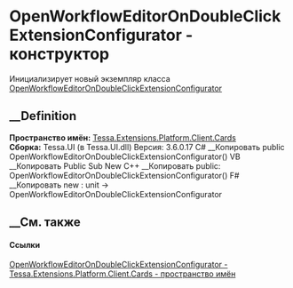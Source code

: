 # OpenWorkflowEditorOnDoubleClickExtensionConfigurator - конструктор
Инициализирует новый экземпляр класса
[OpenWorkflowEditorOnDoubleClickExtensionConfigurator](T_Tessa_Extensions_Platform_Client_Cards_OpenWorkflowEditorOnDoubleClickExtensionConfigurator.htm)
##  __Definition
 **Пространство имён:**
[Tessa.Extensions.Platform.Client.Cards](N_Tessa_Extensions_Platform_Client_Cards.htm)  
 **Сборка:** Tessa.UI (в Tessa.UI.dll) Версия: 3.6.0.17
C# __Копировать
     public OpenWorkflowEditorOnDoubleClickExtensionConfigurator()
VB __Копировать
     Public Sub New
C++ __Копировать
     public:
    OpenWorkflowEditorOnDoubleClickExtensionConfigurator()
F# __Копировать
     new : unit -> OpenWorkflowEditorOnDoubleClickExtensionConfigurator
##  __См. также
#### Ссылки
[OpenWorkflowEditorOnDoubleClickExtensionConfigurator -
](T_Tessa_Extensions_Platform_Client_Cards_OpenWorkflowEditorOnDoubleClickExtensionConfigurator.htm)
[Tessa.Extensions.Platform.Client.Cards - пространство
имён](N_Tessa_Extensions_Platform_Client_Cards.htm)
